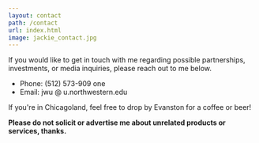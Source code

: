 ```yaml
---
layout: contact
path: /contact
url: index.html
image: jackie_contact.jpg
---
```


If you would like to get in touch with me regarding possible partnerships, investments, or media inquiries, please reach out to me below.

* Phone: (512) 573-909 one
* Email: jwu @ u.northwestern.edu

If you're in Chicagoland, feel free to drop by Evanston for a coffee or beer!

<b>Please do not solicit or advertise me about unrelated products or services, thanks.</b>


